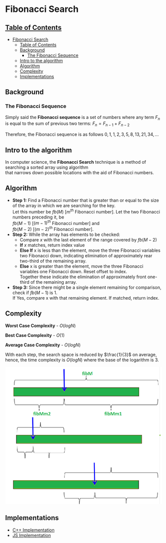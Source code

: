 # Fibonacci Search

## [Table of Contents](#table-of-contents)

- [Fibonacci Search](#fibonacci-search)
  - [Table of Contents](#table-of-contents)
  - [Background](#background)
    - [The Fibonacci Sequence](#the-fibonacci-sequence)
  - [Intro to the algorithm](#intro-to-the-algorithm)
  - [Algorithm](#algorithm)
  - [Complexity](#complexity)
  - [Implementations](#implementations)

## Background

### The Fibonacci Sequence

Simply said the **Fibonacci sequence** is a set of numbers where any term $F_n$ is equal to the sum of previous two terms: $F_n = F_{n-1}+F_{n-2}$

Therefore, the Fibonacci sequence is as follows
$0, 1, 1, 2, 3, 5, 8, 13, 21, 34,...$

## Intro to the algorithm

In computer science, the **Fibonacci Search** technique is a method of searching a sorted array using algorithm  
that narrows down possible locations with the aid of Fibonacci numbers.

## Algorithm

- **Step 1:** Find a Fibonacci number that is greater than or equal to the size of the array in which we are searching for the key.  
  Let this number be $fb(M)$ [$m^{th}$ Fibonacci number]. Let the two Fibonacci numbers preceding it, be  
  $fb(M-1)$ [$(m-1)^{th}$ Fibonacci number] and  
  $fb(M-2)$ [$(m-2)^{th}$ Fibonacci number].
- **Step 2:** While the array has elements to be checked:
  - Compare $x$ with the last element of the range covered by $fb(M-2)$
  - **If** $x$ matches, return index value
  - **Else If** x is less than the element, move the three Fibonacci variables two Fibonacci down, indicating elimination of approximately rear two-third of the remaining array.
  - **Else** x is greater than the element, move the three Fibonacci variables one Fibonacci down. Reset offset to index.  
    Together these indicate the elimination of approximately front one-third of the remaining array.
- **Step 3:** Since there might be a single element remaining for comparison, check if $fb(M-1)$ is 1.  
  If Yes, compare x with that remaining element. If matched, return index.

## Complexity

**Worst Case Complexity** - $O(logN)$

**Best Case Complexity** - $O(1)$

**Average Case Complexity** - $O(logN)$

With each step, the search space is reduced by $\frac{1}{3}$ on average, hence, the time complexity is $O(log N)$ where the base of the logarithm is 3.

![alt text](../src/fibSearch.png)
## Implementations

- [C++ Implementation](implementations/fibonacci_search.cpp)
- [JS Implementation](implementations/fibonacci_search.js)
